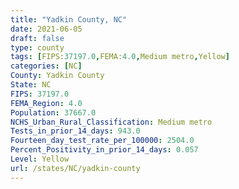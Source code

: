 ```yaml
---
title: "Yadkin County, NC"
date: 2021-06-05
draft: false
type: county
tags: [FIPS:37197.0,FEMA:4.0,Medium metro,Yellow]
categories: [NC]
County: Yadkin County
State: NC
FIPS: 37197.0
FEMA_Region: 4.0
Population: 37667.0
NCHS_Urban_Rural_Classification: Medium metro
Tests_in_prior_14_days: 943.0
Fourteen_day_test_rate_per_100000: 2504.0
Percent_Positivity_in_prior_14_days: 0.057
Level: Yellow
url: /states/NC/yadkin-county
---
```



